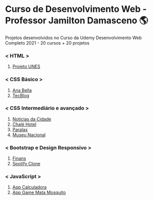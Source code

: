 # Curso de Desenvolvimento Web - Professor Jamilton Damasceno 🌎
Projetos desenvolvidos no Curso da Udemy Desenvolvimento Web Completo 2021 - 20 cursos + 20 projetos

### < HTML >
<ol>
 <li><a href="https://rafagoesdev.github.io/des_web_udemy/1_unes/">Projeto UNES</a>
 </li>
</ol>

### < CSS Básico >
<ol>
 <li><a href="https://rafagoesdev.github.io/des_web_udemy/2_anabella/">Ana Bella</a>
 </li>
 <li>
 <a href="https://rafagoesdev.github.io/des_web_udemy/3_tecblog/">TecBlog</a>
 </li>
</ol>

### < CSS Intermediário e avançado >
<ol>
 <li>
 <a href="https://rafagoesdev.github.io/des_web_udemy/4_notcidade/">Notícias da Cidade</a>
 </li>
 <li>
 <a href="https://rafagoesdev.github.io/des_web_udemy/5_chalehotel/">Chalé Hotel</a>
 </li>
 <li>
 <a href="https://rafagoesdev.github.io/des_web_udemy/5_1_paralax/">Paralax</a>
 </li>
 <li>
 <a href="https://rafagoesdev.github.io/des_web_udemy/6_museunac/">Museu Nacional</a>
 </li>
 </ol>

<h3> < Bootstrap e Design Responsivo ></h3>
 <ol>
 <li>
 <a href="https://rafagoesdev.github.io/des_web_udemy/7_finans/">Finans</a>
 </li>
 <li>
 <a href="https://rafagoesdev.github.io/des_web_udemy/8_spotify/">Spotify Clone</a>
 </li>
 </ol>

 <h3> < JavaScript ></h3>
 <ol>
 <li>
 <a href="https://rafagoesdev.github.io/des_web_udemy/9_app_calculadora/">App Calculadora</a>
 </li>
 <li>
 <a href="https://rafagoesdev.github.io/des_web_udemy/10_matamosquito/">App Game Mata Mosquito</a>
 </li>
 </ol>


